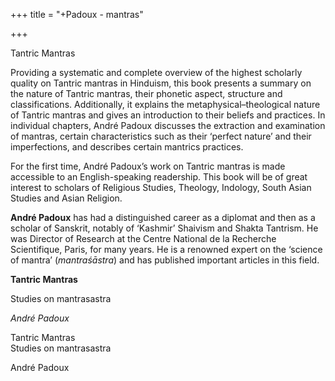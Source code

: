 +++
title = "+Padoux - mantras"

+++


Tantric Mantras





Providing a systematic and complete overview of the highest scholarly quality on Tantric mantras in Hinduism, this book presents a summary on the nature of Tantric mantras, their phonetic aspect, structure and classifications. Additionally, it explains the metaphysical–theological nature of Tantric mantras and gives an introduction to their beliefs and practices. In individual chapters, André Padoux discusses the extraction and examination of mantras, certain characteristics such as their ‘perfect nature’ and their imperfections, and describes certain mantrics practices.

For the first time, André Padoux’s work on Tantric mantras is made accessible to an English-speaking readership. This book will be of great interest to scholars of Religious Studies, Theology, Indology, South Asian Studies and Asian Religion.

**André Padoux** has had a distinguished career as a diplomat and then as a scholar of Sanskrit, notably of ‘Kashmir’ Shaivism and Shakta Tantrism. He was Director of Research at the Centre National de la Recherche Scientifique, Paris, for many years. He is a renowned expert on the ‘science of mantra’ \(*mantraśāstra*\) and has published important articles in this field.









**Tantric Mantras**

Studies on mantrasastra

*André Padoux*



Tantric Mantras  
 Studies on mantrasastra





André Padoux


